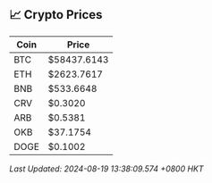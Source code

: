 ## 📈 Crypto Prices

| Coin | Price |
| ---- | ----- |
| BTC | $58437.6143 |
| ETH | $2623.7617 |
| BNB | $533.6648 |
| CRV | $0.3020 |
| ARB | $0.5381 |
| OKB | $37.1754 |
| DOGE | $0.1002 |

_Last Updated: 2024-08-19 13:38:09.574 +0800 HKT_
